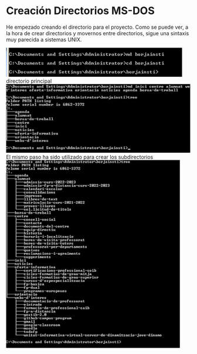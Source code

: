 # Creación Directorios MS-DOS
He empezado creando el directorio para el proyecto. 
Como se puede ver,  a la hora de crear directorios y movernos entre directorios, sigue una sintaxis muy parecida a sistemas UNIX.


![Creación de la estructura principal](https://github.com/abascunana/MSDOSESTRUCTURA/blob/master/1.png)
directorio principal
![Directorios creados](https://github.com/abascunana/MSDOSESTRUCTURA/blob/master/2.png)
El mismo paso ha sido utilizado para crear los subdirectorios
![Resultado Final](https://github.com/abascunana/MSDOSESTRUCTURA/blob/master/3.png)

